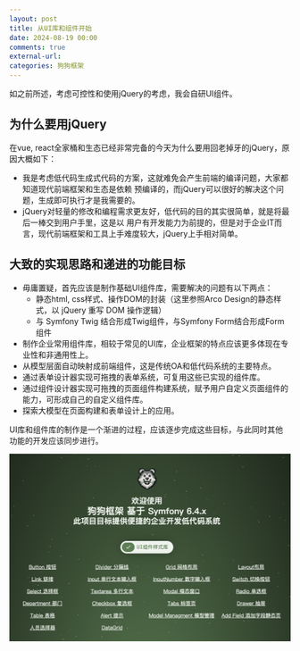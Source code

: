 ```yaml
---
layout: post
title: 从UI库和组件开始
date: 2024-08-19 00:00
comments: true
external-url:
categories: 狗狗框架
---
```


如之前所述，考虑可控性和使用jQuery的考虑，我会自研UI组件。

## 为什么要用jQuery

在vue, react全家桶和生态已经非常完备的今天为什么要用回老掉牙的jQuery，原因大概如下：

* 我是考虑低代码生成式代码的方案，这就难免会产生前端的编译问题，大家都知道现代前端框架和生态是依赖
  预编译的，而jQuery可以很好的解决这个问题，生成即可执行才是我需要的。
* jQuery对轻量的修改和编程需求更友好，低代码的目的其实很简单，就是将最后一棒交到用户手里，这是以
  用户有开发能力为前提的，但是对于企业IT而言，现代前端框架和工具上手难度较大，jQuery上手相对简单。

## 大致的实现思路和递进的功能目标

* 毋庸置疑，首先应该是制作基础UI组件库，需要解决的问题有以下两点：
  * 静态html, css样式、操作DOM的封装（这里参照Arco Design的静态样式，以 jQuery 重写 DOM 操作逻辑）
  * 与 Symfony Twig 结合形成Twig组件，与Symfony Form结合形成Form组件
* 制作企业常用组件库，相较于常见的UI库，企业框架的特点应该更多体现在专业性和非通用性上。
* 从模型层面自动映射成前端组件，这是传统OA和低代码系统的主要特点。
* 通过表单设计器实现可拖拽的表单系统，可复用这些已实现的组件库。
* 通过组件设计器实现可拖拽的页面组件构建系统，赋予用户自定义页面组件的能力，可形成自己的自定义组件库。
* 探索大模型在页面构建和表单设计上的应用。

UI库和组件库的制作是一个渐进的过程，应该逐步完成这些目标，与此同时其他功能的开发应该同步进行。

![UI组件示例](/assets/images/2025-04/UI-01.png)

